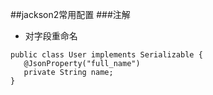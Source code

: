 ##jackson2常用配置
###注解
- 对字段重命名
```
public class User implements Serializable {
   @JsonProperty("full_name") 
   private String name;
}
```